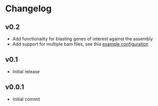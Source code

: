 Changelog
==========

<!--
Newest changes should be on top.

This document is user facing. Please word the changes in such a way
that users understand how the changes affect the new version.
-->

v0.2
---------------------------
+ Add functionality for blasting genes of interest against the assembly
+ Add support for multiple bam files, see this [example
configuration](https://github.com/Redmar-van-den-Berg/HiFi-assembly/blob/main/tests/pep/project_config_two_bamfiles.yml)

v0.1
---------------------------
+ Initial release

v0.0.1
---------------------------
+ Initial commit
